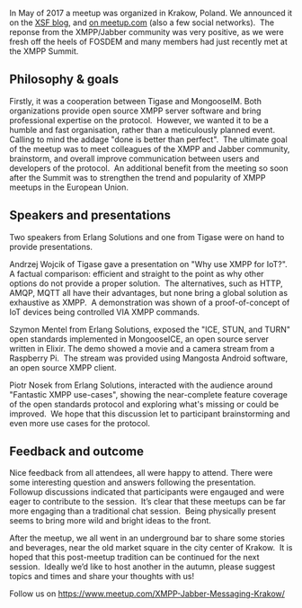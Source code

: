 In May of 2017 a meetup was organized in Krakow, Poland. We announced it on the [XSF blog](https://xmpp.org/2017/04/first-krakow-xmpp-meetup/), and [on meetup.com](htpps://www.meetup.com/XMPP-Jabber-Messaging-Krakow/events/239508291/) (also a few social networks).  The reponse from the XMPP/Jabber community was very positive, as we were fresh off the heels of FOSDEM and many members had just recently met at the XMPP Summit.

## Philosophy & goals

Firstly, it was a cooperation between Tigase and MongooseIM. Both organizations provide open source XMPP server software and bring professional expertise on the protocol.  However, we wanted it to be a humble and fast organisation, rather than a meticulously planned event. Calling to mind the addage "done is better than perfect".  The ultimate goal of the meetup was to meet colleagues of the XMPP and Jabber community, brainstorm, and overall improve communication between users and developers of the protocol.  An additional benefit from the meeting so soon after the Summit was to strengthen the trend and popularity of XMPP meetups in the European Union.

## Speakers and presentations

Two speakers from Erlang Solutions and one from Tigase were on hand to provide presentations.

Andrzej Wojcik of Tigase gave a presentation on "Why use XMPP for IoT?". A factual comparison: efficient and straight to the point as why other options do not provide a proper solution.  The alternatives, such as HTTP, AMQP, MQTT all have their advantages, but none bring a global solution as exhaustive as XMPP.  A demonstration was shown of a proof-of-concept of IoT devices being controlled VIA XMPP commands.

Szymon Mentel from Erlang Solutions, exposed the "ICE, STUN, and TURN" open standards implemented in MongooseICE, an open source server written in Elixir. The demo showed a movie and a camera stream from a Raspberry Pi.  The stream was provided using Mangosta Android software, an open source XMPP client.

Piotr Nosek from Erlang Solutions, interacted with the audience around "Fantastic XMPP use-cases", showing the near-complete feature coverage of the open standards protocol and exploring what's missing or could be improved.  We hope that this discussion let to participant brainstorming and even more use cases for the protocol.

## Feedback and outcome

Nice feedback from all attendees, all were happy to attend. There were some interesting question and answers following the presentation.  Followup discussions indicated that participants were engauged and were eager to contribute to the session.  It’s clear that these meetups can be far more engaging than a traditional chat session.  Being physically present seems to bring more wild and bright ideas to the front.

After the meetup, we all went in an underground bar to share some stories and beverages, near the old market square in the city center of Krakow.  It is hoped that this post-meetup tradition can be continued for the next session.  Ideally we’d like to host another in the autumn, please suggest topics and times and share your thoughts with us!

Follow us on https://www.meetup.com/XMPP-Jabber-Messaging-Krakow/
